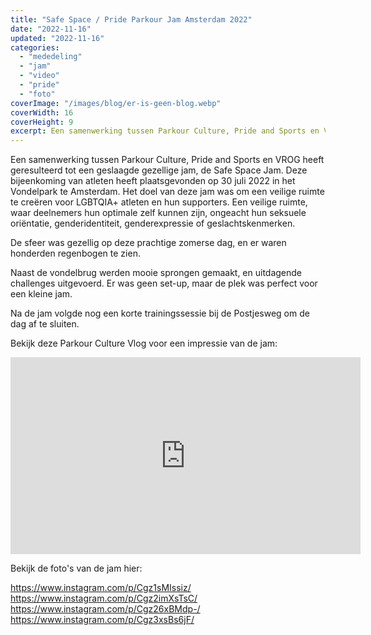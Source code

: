 ```yaml
---
title: "Safe Space / Pride Parkour Jam Amsterdam 2022"
date: "2022-11-16"
updated: "2022-11-16"
categories: 
  - "mededeling"
  - "jam"
  - "video"
  - "pride"
  - "foto"
coverImage: "/images/blog/er-is-geen-blog.webp"
coverWidth: 16
coverHeight: 9
excerpt: Een samenwerking tussen Parkour Culture, Pride and Sports en VROG heeft geresulteerd tot een geslaagde gezellige jam, de Safe Space Jam. Deze bijeenkoming van atleten heeft plaatsgevonden op 30 juli 2022 in het Vondelpark te Amsterdam. Het doel van deze jam was om een veilige ruimte te creëren voor LGBTQIA+ atleten en hun supporters. Een veilige ruimte, waar deelnemers hun optimale zelf kunnen zijn, ongeacht hun seksuele oriëntatie, genderidentiteit, genderexpressie of geslachtskenmerken. 
---
```


Een samenwerking tussen Parkour Culture, Pride and Sports en VROG heeft geresulteerd tot een geslaagde gezellige jam, de Safe Space Jam. Deze bijeenkoming van atleten heeft plaatsgevonden op 30 juli 2022 in het Vondelpark te Amsterdam. Het doel van deze jam was om een veilige ruimte te creëren voor LGBTQIA+ atleten en hun supporters. Een veilige ruimte, waar deelnemers hun optimale zelf kunnen zijn, ongeacht hun seksuele oriëntatie, genderidentiteit, genderexpressie of geslachtskenmerken. 

De sfeer was gezellig op deze prachtige zomerse dag, en er waren honderden regenbogen te zien.

Naast de vondelbrug werden mooie sprongen gemaakt, en uitdagende challenges uitgevoerd. Er was geen set-up, maar de plek was perfect voor een kleine jam.

Na de jam volgde nog een korte trainingssessie bij de Postjesweg om de dag af te sluiten.

Bekijk deze Parkour Culture Vlog voor een impressie van de jam:
<iframe width="560" height="315" src="https://www.youtube-nocookie.com/embed/QgtheE5zv-0" title="YouTube video player" frameborder="0" allow="accelerometer; autoplay; clipboard-write; encrypted-media; gyroscope; picture-in-picture" allowfullscreen></iframe>

Bekijk de foto's van de jam hier:

https://www.instagram.com/p/Cgz1sMIssiz/
https://www.instagram.com/p/Cgz2imXsTsC/
https://www.instagram.com/p/Cgz26xBMdp-/
https://www.instagram.com/p/Cgz3xsBs6jF/